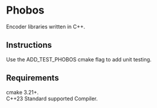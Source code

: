 # Phobos
Encoder libraries written in C++.

## Instructions
Use the ADD_TEST_PHOBOS cmake flag to add unit testing.

## Requirements
cmake 3.21+.\
C++23 Standard supported Compiler.
